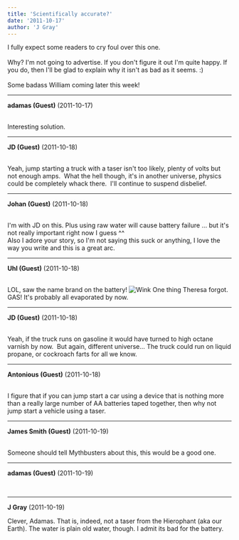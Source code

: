 ```yaml
---
title: 'Scientifically accurate?'
date: '2011-10-17'
author: 'J Gray'
---
```


I fully expect some readers to cry foul over this one.<br><br>Why? I'm not going to advertise. If you don't figure it out I'm quite happy. If you do, then I'll be glad to explain why it isn't as bad as it seems. :)<br><br>Some badass William coming later this week!<br>

---
**adamas (Guest)** (2011-10-17)

<br> Interesting solution. <br>

---
**JD (Guest)** (2011-10-18)

<br> Yeah, jump starting a truck with a taser isn't too likely, plenty of volts but not enough amps.&nbsp; What the hell though, it's in another universe, physics could be completely whack there.&nbsp; I'll continue to suspend disbelief.<br>

---
**Johan (Guest)** (2011-10-18)

<br> I'm with JD on this. Plus using raw water will cause battery failure ... but it's not really important right now I guess ^^<br>Also I adore your story, so I'm not saying this suck or anything, I love the way you write and this is a great arc.<br>

---
**Uhl (Guest)** (2011-10-18)

<br> LOL, saw the name brand on the battery! <img src="//smilies/wink1.gif" alt="Wink" border="0"> One thing Theresa forgot. GAS! It's probably all evaporated by now.<br>

---
**JD (Guest)** (2011-10-18)

<br> Yeah, if the truck runs on gasoline it would have turned to high octane varnish by now.&nbsp; But again, different universe... The truck could run on liquid propane, or cockroach farts for all we know.<br>

---
**Antonious (Guest)** (2011-10-18)

<br> I figure that if you can jump start a car using a device that is nothing more than a really large number of AA batteries taped together, then why not jump start a vehicle using a taser.<br>

---
**James Smith (Guest)** (2011-10-19)

<br> Someone should tell Mythbusters about this, this would be a good one.<br>

---
**adamas (Guest)** (2011-10-19)

<br>

---
**J Gray** (2011-10-19)

Clever, Adamas. That is, indeed, not a taser from the Hierophant (aka our Earth). The water is plain old water, though. I admit its bad for the battery.<br><br><br>

